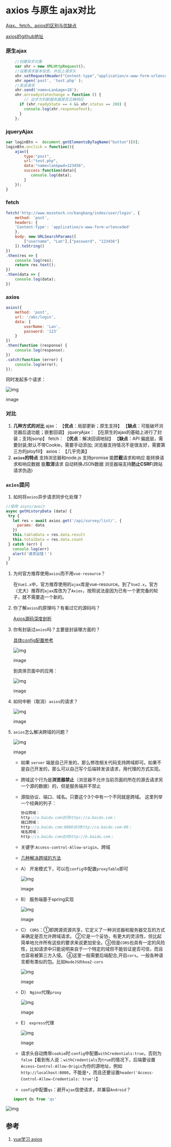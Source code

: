 # axios 与原生 ajax对比

[Ajax、fetch、axios的区别与优缺点](https://links.jianshu.com/go?to=https%3A%2F%2Fblog.csdn.net%2Fqq_36407875%2Farticle%2Fdetails%2F84642060)

[axios的github地址](https://links.jianshu.com/go?to=https%3A%2F%2Fgithub.com%2Faxios%2Faxios)

### 原生ajax

```javascript
    //创建异步对象  
    var xhr = new XMLHttpRequest();
    //设置请求基本信息，并加上请求头
    xhr.setRequestHeader("Content-type","application/x-www-form-urlencoded");
    xhr.open('post', 'test.php' );
    //发送请求
    xhr.send('name=Lan&age=18');
    xhr.onreadystatechange = function () {
        // 这步为判断服务器是否正确响应
      if (xhr.readyState == 4 && xhr.status == 200) {
        console.log(xhr.responseText);
      } 
    };
```

### jqueryAjax



```javascript
var loginBtn =  document.getElementsByTagName("button")[0];
loginBtn.onclick = function(){
    ajax({
        type:"post",
        url:"test.php",
        data:"name=lan&pwd=123456",
        success:function(data){
           console.log(data);
        }
    });
}
```

### fetch

```javascript
fetch('http://www.mozotech.cn/bangbang/index/user/login', {
    method: 'post',
    headers: {
    'Content-Type': 'application/x-www-form-urlencoded'
    },
    body: new URLSearchParams([
        ["username", "Lan"],["password", "123456"]
    ]).toString()
})
.then(res => {
    console.log(res);
    return res.text();
})
.then(data => {
    console.log(data);
})
```

### axios



```javascript
axios({
    method: 'post',
    url: '/abc/login',
    data: {
        userName: 'Lan',
        password: '123'
    }
})
.then(function (response) {
    console.log(response);
})
.catch(function (error) {
    console.log(error);
});
```

同时发起多个请求：



![img](https:////upload-images.jianshu.io/upload_images/7108739-068a63c60ceee6e0?imageMogr2/auto-orient/strip|imageView2/2/w/478/format/webp)

image

### 对比

1. **几种方式的对比**
    ajax：
    【**优点**：局部更新；原生支持】
    【**缺点**：可能破坏浏览器后退功能；嵌套回调】
    jqueryAjax：
    【在原生的ajax的基础上进行了封装；支持jsonp】
    fetch：
    【**优点**：解决回调地狱】
    【**缺点**：API 偏底层，需要封装;默认不带Cookie，需要手动添加; 浏览器支持情况不是很友好，需要第三方的ployfill】
    axios：
    【几乎完美】
2. **`axios`的特点**
    支持浏览器和node.js
    支持promise
    能**拦截**请求和响应
    能转换请求和响应数据
    能**取消**请求
    自动转换JSON数据
    浏览器端支持**防止CSRF**(跨站请求伪造)

###  `axios`提问

1. 如何将`axios`异步请求同步化处理？



```javascript
//使用 asyns/await 
async getHistoryData (data) {
 try {
   let res = await axios.get('/api/survey/list/', {
     params: data
   })
   this.tableData = res.data.result
   this.totalData = res.data.count
 } catch (err) {
   console.log(err)
   alert('请求出错！')
 }
}
```

1. 为何官方推荐使用`axios`而不用`vue-resource`？

   在`Vue1.x`中，官方推荐使用的`ajax`库是vue-resource。到了`Vue2.x`，官方（尤大）推荐的`ajax`库改为了`Axios`，按照说法是因为已有一个更完备的轮子，就不需要造一个新的。

2. 你了解`axios`的原理吗？有看过它的源码吗？

   [Axios源码深度剖析 ](https://links.jianshu.com/go?to=https%3A%2F%2Fjuejin.im%2Fpost%2F5b0ba2d56fb9a00a1357a334)

3. 你有封装过`axios`吗？主要是封装哪方面的？

   [具体config配置参考](https://links.jianshu.com/go?to=https%3A%2F%2Fgithub.com%2Faxios%2Faxios%23request-config)
    

   ![img](https:////upload-images.jianshu.io/upload_images/7108739-13321ccd90db0de3?imageMogr2/auto-orient/strip|imageView2/2/w/528/format/webp)

   image

    到具体页面中的应用：

   ![img](https:////upload-images.jianshu.io/upload_images/7108739-c50374564eba33f0?imageMogr2/auto-orient/strip|imageView2/2/w/545/format/webp)

   image

   

4. 如何中断（取消）`axios`的请求？
    

   ![img](https:////upload-images.jianshu.io/upload_images/7108739-6866e049d69700a6?imageMogr2/auto-orient/strip|imageView2/2/w/526/format/webp)

   image

   

5. `axios`怎么解决跨域的问题？
    

   ![img](https:////upload-images.jianshu.io/upload_images/7108739-69ae31510d6de318?imageMogr2/auto-orient/strip|imageView2/2/w/554/format/webp)

   image

   

   - 如果 `server` 端是自己开发的，那么修改相关代码支持跨域即可。如果不是自己开发的，那么可以自己写个后端转发该请求，用代理的方式实现。

   - 跨域这个行为是**浏览器禁止**（浏览器不允许当前页面的所在的源去请求另一个源的数据）的，但是服务端并不禁止

   - 源指协议、端口、域名。只要这个3个中有一个不同就是跨域。 这里列举一个经典的列子：

     

     ```cpp
     协议跨域：
     http://a.baidu.com访问https://a.baidu.com；
     端口跨域：
     http://a.baidu.com:8080访问http://a.baidu.com:80；
     域名跨域：
     http://a.baidu.com访问http://b.baidu.com；
     ```

   - 关键字:`Access-control-Allow-origin`、跨域

   - [几种解决跨域的方法](https://links.jianshu.com/go?to=https%3A%2F%2Fwww.cnblogs.com%2Fpass245939319%2Fp%2F9040802.html)

   - A） 开发模式下，可以在`config`中配置`proxyTable`即可
      

     ![img](https:////upload-images.jianshu.io/upload_images/7108739-976f4a0b9d43019f?imageMogr2/auto-orient/strip|imageView2/2/w/499/format/webp)

     image

     

   - B） 服务端基于spring实现

     ![img](https:////upload-images.jianshu.io/upload_images/7108739-4c6165fa37a004b3?imageMogr2/auto-orient/strip|imageView2/2/w/918/format/webp)

     image

   - C） `CORS`：①即跨源资源共享，它定义了一种浏览器和服务器交互的方式来确定是否允许跨域请求。 ②它是一个妥协，有更大的灵活性，但比起简单地允许所有这些的要求来说更加安全。③但是`CORS`也具有一定的风险性，比如请求中只能说明来自于一个特定的域但不能验证是否可信，而且也容易被第三方入侵。 ④这里一般需要后端配合,开启`cors`。一般各种语言都有类似的包。比如`NodeJS的koa2-cors`
      

     ![img](https:////upload-images.jianshu.io/upload_images/7108739-db01d02dc873aa45?imageMogr2/auto-orient/strip|imageView2/2/w/312/format/webp)

     image

     

   - D） `Nginx`代理`proxy`
      

     ![img](https:////upload-images.jianshu.io/upload_images/7108739-43e68b2383529436?imageMogr2/auto-orient/strip|imageView2/2/w/1150/format/webp)

     image

     

   - E） `express`代理
      

     ![img](https:////upload-images.jianshu.io/upload_images/7108739-ca7484b1b912ac3e?imageMogr2/auto-orient/strip|imageView2/2/w/546/format/webp)

     image

     

   - 请求头自动携带`cookie`时:`config`中配置`withCredentials:true`，否则为`false`【看到有人说：`withCredentials`为`true`的情况下，后端要设置`Access-Control-Allow-Origin`为你的源地址，例如`http://localhost:8080`，不能是`*`，而且还要设置`header('Access-Control-Allow-Credentials: true')`】

   - `config`中配置`qs`：避开`ajax`信使请求，并兼容`Android`？

   

   ```jsx
   import Qs from 'qs'
   ```

![img](https:////upload-images.jianshu.io/upload_images/7108739-ce3cb1c8134f5fea?imageMogr2/auto-orient/strip|imageView2/2/w/439/format/webp)

## 参考
1. [vue学习 axios](https://www.jianshu.com/p/d771bbc61dab)